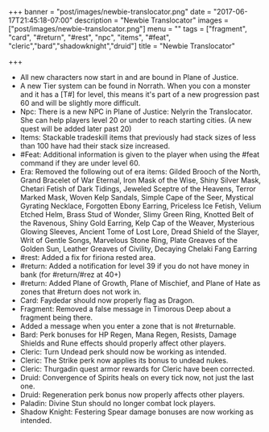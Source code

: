 +++
banner = "post/images/newbie-translocator.png"
date = "2017-06-17T21:45:18-07:00"
description = "Newbie Translocator"
images = ["post/images/newbie-translocator.png"]
menu = ""
tags = ["fragment", "card", "#return", "#rest", "npc", "items", "#feat", "cleric","bard","shadowknight","druid"]
title = "Newbie Translocator"

+++
* All new characters now start in and are bound in Plane of Justice.
* A new Tier system can be found in Norrath. When you con a monster and it has a [T#] for level, this means it's part of a new progression past 60 and will be slightly more difficult.
* Npc: There is a new NPC in Plane of Justice: Nelyrin the Translocator. She can help players level 20 or under to reach starting cities. (A new quest will be added later past 20)
* Items: Stackable tradeskill items that previously had stack sizes of less than 100 have had their stack size increased.
* #Feat: Additional information is given to the player when using the #feat command if they are under level 60.
* Era: Removed the following out of era items: Gilded Brooch of the North, Grand Bracelet of War Eternal, Iron Mask of the Wise, Shiny Silver Mask, Chetari Fetish of Dark Tidings, Jeweled Sceptre of the Heavens, Terror Marked Mask, Woven Kelp Sandals, Simple Cape of the Seer, Mystical Gyrating Necklace, Forgotten Ebony Earring, Priceless Ice Fetish, Velium Etched Helm, Brass Stud of Wonder, Slimy Green Ring, Knotted Belt of the Ravenous, Shiny Gold Earring, Kelp Cap of the Weaver, Mysterious Glowing Sleeves, Ancient Tome of Lost Lore, Dread Shield of the Slayer, Writ of Gentle Songs, Marvelous Stone Ring, Plate Greaves of the Golden Sun, Leather Greaves of Civility, Decaying Chelaki Fang Earring
* #rest: Added a fix for firiona rested area.
* #return: Added a notification for level 39 if you do not have money in bank (for #return/#rez at 40+)
* #return: Added Plane of Growth, Plane of Mischief, and Plane of Hate as zones that #return does not work in.
* Card: Faydedar should now properly flag as Dragon.
* Fragment: Removed a false message in Timorous Deep about a fragment being there.
* Added a message when you enter a zone that is not #returnable.
* Bard: Perk bonuses for HP Regen, Mana Regen, Resists, Damage Shields and Rune effects should properly affect other players.
* Cleric: Turn Undead perk should now be working as intended.
* Cleric: The Strike perk now applies its bonus to undead nukes.
* Cleric: Thurgadin quest armor rewards for Cleric have been corrected.
* Druid: Convergence of Spirits heals on every tick now, not just the last one.
* Druid: Regeneration perk bonus now properly affects other players.
* Paladin: Divine Stun should no longer combat lock players.
* Shadow Knight: Festering Spear damage bonuses are now working as intended.
<!--more-->
